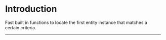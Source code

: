 # Introduction

Fast built in functions to locate the first entity instance that matches a certain criteria. 

----

